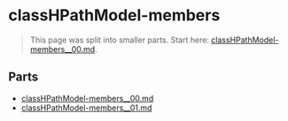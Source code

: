 # classHPathModel-members

> This page was split into smaller parts. Start here: [classHPathModel-members__00.md](classHPathModel-members__00.md).

## Parts

- [classHPathModel-members__00.md](classHPathModel-members__00.md)
- [classHPathModel-members__01.md](classHPathModel-members__01.md)

